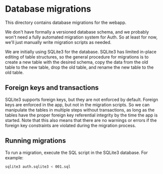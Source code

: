 # Database migrations

This directory contains database migrations for the webapp.

We don't have formally a versioned database schema, and we probably won't need a fully automated migration system for Auth. So at least for now, we'll just manually write migration scripts as needed.

We are initially using SQLite3 for the database. SQLite3 has limited in-place editing of table structures, so the general procedure for migrations is to create a new table with the desired schema, copy the data from the old table to the new table, drop the old table, and rename the new table to the old table.

## Foreign keys and transactions

SQLite3 supports foreign keys, but they are not enforced by default. Foreign keys are enforced in the app, but not in the migration scripts. So we can manipulate the tables in multiple steps without transactions, as long as the tables have the proper foreign key referential integrity by the time the app is started. Note that this also means that there are no warnings or errors if the foreign key constraints are violated during the migration process.

## Running migrations

To run a migration, execute the SQL script in the SQLite3 database. For example:

```bash
sqlite3 auth.sqlite3 < 001.sql
```

